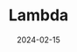 ---  
layout: startup_page  
title: "Lambda"  
id: "lambdalabs.com"  
permalink: "/lambdalambdalabs.com02152024/"  
website: "https://lambdalabs.com/"  
funding_round: "Series C"  
funding_amount: "$320M"  
investors: "Thomas Tull’s US Innovative Technology Fund, B Capital, SK Telecom, T. Rowe Price Associates, Inc., Crescent Cove, Mercato Partners, 1517 Fund, Bloomberg Beta, Gradient Ventures"  
about: "Lambda is a GPU cloud company founded by AI engineers, providing on-demand and reserved cloud offerings powered by NVIDIA GPUs. It serves over 5,000 customers across various industries, offering fast access to the latest architectures for training, fine-tuning, and inferencing of AI models. Its mission is to make GPU compute as ubiquitous as electricity."  
markets: "AI, Cloud Computing, Deep Learning, Machine Learning, LLMs, Generative AI, Foundation Models, GPUs, and Distributed Training"  
hq: "San Jose, California, United States"  
founded_year: "2012"  
linkedin: "https://www.linkedin.com/company/lambda-cloud"  
twitter: "https://x.com/LambdaAPI"  
instagram: ""  
facebook: "https://www.facebook.com/lambdalabs"  
crunchbase: "https://www.crunchbase.com/organization/lambda-labs"  
pitchbook: "https://pitchbook.com/profiles/company/55138-69"  

date_display: "15-Feb-2024"  
date: "2024-02-15"

# SEO Optimization  
meta_title: "Lambda - Series C Funding ($320M)"  
meta_description: "Lambda, Lambda is a GPU cloud company founded by AI engineers, providing on-demand and reserved cloud offerings powered by NVIDIA GPUs. It serves over 5,000 c..."  
meta_keywords: "Lambda, AI, Cloud Computing, Deep Learning, Machine Learning, LLMs, Generative AI, Foundation Models, GPUs, and Distributed Training, Series C funding"  
canonical_url: "https://startup.projectstartups.com/lambdalambdalabs.com02152024/"  
---